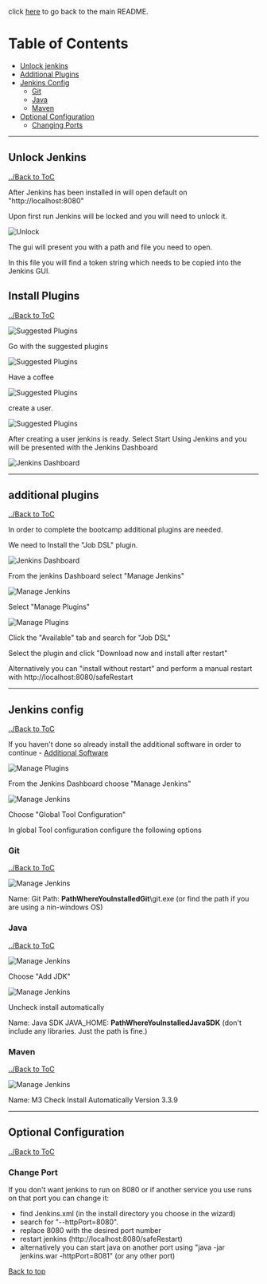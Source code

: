 click [here](../README.md#table-of-contents) to go back to the main README. 

# Table of Contents
- [Unlock jenkins](#unlock-jenkins)
- [Additional Plugins](#additional-plugins)
- [Jenkins Config](#jenkins-config)
  - [Git](#git)
  - [Java](#java)
  - [Maven](#maven)
- [Optional Configuration](#optional-configuration)
  - [Changing Ports](#change-port)

***

## Unlock Jenkins

[../Back to ToC](#table-of-contents)

After Jenkins has been installed in will open default on "http://localhost:8080"

Upon first run Jenkins will be locked and you will need to unlock it.

![](/docs/images/Config/config-1.png "Unlock")

The gui will present you with a path and file you need to open.

In this file you will find a token string which needs to be copied into the Jenkins GUI.


## Install Plugins

[../Back to ToC](#table-of-contents)


![](/docs/images/Config/config-2.png "Suggested Plugins")

Go with the suggested plugins 

![](/docs/images/Config/config-3.png "Suggested Plugins")

Have a coffee

![](/docs/images/Config/config-4.png "Suggested Plugins")

create a user.

![](/docs/images/Config/config-5.png "Suggested Plugins")

After creating a user jenkins is ready. Select Start Using Jenkins and you will be presented with the Jenkins Dashboard

![](/docs/images/Config/config-6.png "Jenkins Dashboard")


***

## additional plugins

[../Back to ToC](#table-of-contents)

In order to complete the bootcamp additional plugins are needed. 

We need to Install the "Job DSL" plugin.

![](/docs/images/Config/config-6.png "Jenkins Dashboard")

From the jenkins Dashboard select "Manage Jenkins"

![](/docs/images/Config/config-7.png "Manage Jenkins")

Select "Manage Plugins"

![](/docs/images/Config/config-8.png "Manage Plugins")

Click the "Available" tab and search for "Job DSL"

Select the plugin and click "Download now and install after restart"

Alternatively you can "install without restart" and perform a manual restart with http://localhost:8080/safeRestart


***

## Jenkins config

[../Back to ToC](#table-of-contents)

If you haven't done so already install the additional software in order to continue - [Additional Software](/docs/install.md#Additional-Software)

![](/docs/images/Config/config-9.png "Manage Plugins")

From the Jenkins Dashboard choose "Manage Jenkins"

![](/docs/images/Config/config-10.png "Manage Jenkins")

Choose "Global Tool Configuration"

In global Tool configuration configure the following options

### Git

[../Back to ToC](#table-of-contents)

![](/docs/images/Config/config-11.png "Manage Jenkins")

Name: Git
Path: __PathWhereYouInstalledGit__\git.exe (or find the path if you are using a nin-windows OS)

### Java

[../Back to ToC](#table-of-contents)

![](/docs/images/Config/Java-1.png "Manage Jenkins")

Choose "Add JDK"

![](/docs/images/Config/Java-2.png "Manage Jenkins")

Uncheck install automatically

Name: Java SDK
JAVA_HOME: __PathWhereYouInstalledJavaSDK__ (don't include any libraries. Just the path is fine.)

### Maven

[../Back to ToC](#table-of-contents)

![](/docs/images/Config/config-12.png "Manage Jenkins")

Name: M3
Check Install Automatically
Version 3.3.9

***

## Optional Configuration

[../Back to ToC](#table-of-contents)

### Change Port

If you don't want jenkins to run on 8080 or if another service you use runs on that port you can change it:

- find Jenkins.xml (in the install directory you choose in the wizard)
- search for "--httpPort=8080".
- replace 8080 with the desired port number
- restart jenkins (http://localhost:8080/safeRestart)
- alternatively you can start java on another port using "java -jar jenkins.war -httpPort=8081" (or any other port)


[Back to top](#table-of-contents)